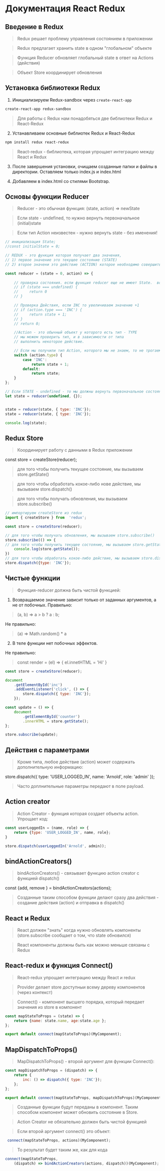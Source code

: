 # Документация React Redux

## Введение в Redux

> Redux решает проблему управления состоянием в приложении

> Redux предлагает хранить state в одном "глобальном" объекте

> Функция Reducer обновляет глобальный state в ответ на Actions (действия)

> Объект Store координирует обновления

## Установка библиотеки Redux

1. Инициализируем Redux-sandbox через `create-react-app`
```sh
create-react-app redux-sandbox
```

> Для работы с Redux нам понадобяться две библиотеки Redux и React-Redux

2. Устанавливаем основные библиотек Redux и React-Redux

```sh
npm install redux react-redux
```

> React-redux - библиотека, которая упрощает интеграцию между React и Redux

3. После завершения установки, очищаем созданные папки и файлы в директории. Оставляем только index.js и index.html

4. Добавляем в index.html <link> со стилями Bootstrap.

<link rel="stylesheet" href="https://stackpath.bootstrapcdn.com/bootstrap/5.0.0-alpha1/css/bootstrap.min.css" crossorigin="anonymous">


## Основы функции Reducer

> Reducer - это обычная функция: 
(state, action) => newState

> Если state - undefined, то нужно вернуть первоначальное (initial)state

> Если тип Action неизвестен - нужно вернуть state - без именения!

```js
// инициализация State;
//const initialState = 0;

// REDUX - это функция которая получает два значения,
// 1) первое значение это текущее состояние (STATE)
// 2) второе значени это действие (ACTION) которое необходимо совершить.

const reducer = (state = 0, action) => {
    
    // проверка состояния. если функция reducer еще не имеет State.  возвращаем 0
    // if (state === undefined) {
    //     return 0
    // }

    // Проверка Действия, если INC то увеличиваем значение +1
    // if (action.type === 'INC') {
    //     return state + 1;
    // }
    // return 0;

    //Action - это обычный объект у которого есть тип - TYPE
    // мы можем проверить тип, и в зависимости от типа
    // выполнить некоторое действие.

    // Если мы получили тип Aсtion, которого мы не знаем, то не трогаем STATE
    switch (action.type) {
        case 'INC':
            return state + 1;
        default:
            return state;
    }
};

// Если STATE - undefined - то мы должны вернуть первоначальное состояние STATE
let state = reducer(undefined, {});


state = reducer(state, { type: 'INC'});
state = reducer(state, { type: 'INC'});

console.log(state);

```

## Redux Store

> Координирует работу с данными в Redux приложении

const store = createStore(reducer);

> для того чтобы получить текущее состояние, мы вызываем store.getState()

> для того чтобы обработать кокое-либо нове действие, мы вызываем store.dispatch()

 > для того чтобы получать обновления, мы вызываем store.subscribe()

```js
// импортируем createStore из redux
import { createStore } from  'redux';

const store = createStore(reducer);

// для того чтобы получать обновления, мы вызываем store.subscribe()
store.subscribe(() => {
// для того чтобы получить текущее состояние, мы вызываем store.getState()
    console.log(store.getState());
})
// для того чтобы обработать кокое-либо действие, мы вызываем store.dispatch()
store.dispatch({type: 'INC'});
```
## Чистые функции

> Функция-reducer должна быть чистой функцией:

1. Возвращаемое значение зависит только от заданных аргументов, а не от побочных.
Правильно:

> (a, b) => a > b ? a : b;

Не правильно:

> (a) => Math.random() * a


2. В теле функции нет побочных эффектов.

Не правильно:
> const render = (el) => {
	el.innetHTML = 'Hi'
}

```js
const store = createStore(reducer);

document
    .getElementById('inc')
    .addEventListener('click', () => {
        store.dispatch({ type: 'INC'});
    });

const update = () => {
    document
        .getElementById('counter')
        .innerHTML = store.getState();
};

store.subscribe(update);
````

## Действия с параметрами

>  Кроме типа, любое действие (action) может содержать дополнительную информацию:

store.dispatch({
	type: 'USER_LOGGED_IN',
	name: 'Arnold',
	role: 'admin'
});

> Часто доплнительные параметры передают в поле payload.

## Action creator

> Action Creator - функция которая создает объекты action. Упрощает код:

```js
const userLoggedIn = (name, role) => {
	return {type: 'USER_LOGGED_IN', name, role};
}

store.dispatch(userLoggedIn('Arnold', admin));
```

## bindActionCreators()

> bindActionCreators() - связывает функцию  action creator с функцией dispatch()

const {add, remove } = bindActionCreators(actions);

> Созданные таким способом функции делают сразу два действия - создание действия (action) и отправка в dispatch()


## React и Redux

> React должен "знать" когда нужно обновлять компоненты (store.subscribe сообщает о том, что state обновился)

> React компоненты должны быть как можно меньше связаны с Redux

## React-redux и функция Connect()

> React-redux упрощает интеграцию между React и redux

> Provider делает store доступныи всему дереву компонентов (через контекст)

> Connect() -  компонент высшего порядка, который передает значения из store в компонент

```js
const mapStateToProps = (state) => {
	return {name: state.name, age:state.age };
};

export default connect(mapStateToProps)(MyComponent);
```

## MapDispatchToProps()

> MapDispatchToProps() - второй аргумент для функции Connect():
```js
const mapDispatchToProps = (dispatch) => {
	return {
		inc: () => dispatch({ type: 'INC'});
	};
};

export default connect(mapStateToProps, mapDispatchToProps)(MyComponent);
```

> Созданные функции будут переданы в компонент. Таким способом компонент может обновить состояние в Store.

> Action Creator не обязательно должен быть чистой функцией

> Если второй аргумент connect() это объект:

```js
 connect(mapStateToProps, actions)(MyComponent);
```

> То результат будет таким же, как для кода

```js
connect(mapStateToProps, 
	(dispatch) => bindActionCreators(actions, dispatch))(MyComponent);
